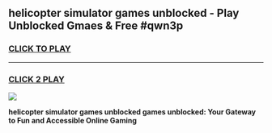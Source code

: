 
## helicopter simulator games unblocked - Play Unblocked Gmaes & Free #qwn3p
<h3>
<a href="https://news.freeplayer.one?title=helicopter_simulator_games_unblocked&ref=03M">CLICK TO PLAY</a></h3>
<hr>

<h3>
<a href="https://news.freeplayer.one?title=helicopter_simulator_games_unblocked&ref=03M">CLICK 2 PLAY</a>
  
</h3>

<a href="https://news.freeplayer.one?title=helicopter_simulator_games_unblocked&ref=03M"><img src="https://clearcache.store/games.png"></a>


**helicopter simulator games unblocked games unblocked: Your Gateway to Fun and Accessible Online Gaming**
